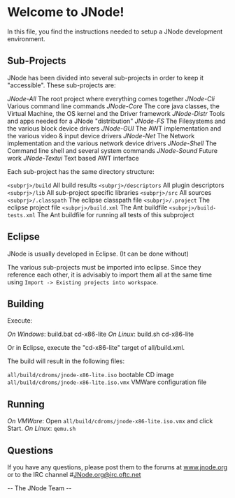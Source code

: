 # Welcome to JNode!

In this file, you find the instructions needed to setup a JNode development environment.

## Sub-Projects

JNode has been divided into several sub-projects in order to keep it "accessible". These sub-projects are:

*JNode-All*    The root project where everything comes together
*JNode-Cli*    Various command line commands
*JNode-Core*   The core java classes, the Virtual Machine, the OS kernel and the Driver framework
*JNode-Distr*  Tools and apps needed for a JNode "distribution"
*JNode-FS*     The Filesystems and the various block device drivers
*JNode-GUI*    The AWT implementation and the various video & input device drivers
*JNode-Net*    The Network implementation and the various network device drivers
*JNode-Shell*  The Command line shell and several system commands
*JNode-Sound*  Future work
*JNode-Textui* Text based AWT interface

Each sub-project has the same directory structure:

`<subprj>/build`       All build results 
`<subprj>/descriptors` All plugin descriptors
`<subprj>/lib`         All sub-project specific libraries
`<subprj>/src`         All sources 
`<subprj>/.classpath`  The eclipse classpath file
`<subprj>/.project`    The eclipse project file
`<subprj>/build.xml`   The Ant buildfile
`<subprj>/build-tests.xml` The Ant buildfile for running all tests of this subproject

## Eclipse

JNode is usually developed in Eclipse. (It can be done without)

The various sub-projects must be imported into eclipse. Since they reference each other, it is advisably to import them all at the same time
using `Import -> Existing projects into workspace`.

## Building

Execute:

*On Windows*:  build.bat cd-x86-lite
*On Linux*:    build.sh cd-x86-lite

Or in Eclipse, execute the "cd-x86-lite" target of all/build.xml.

The build will result in the following files:

`all/build/cdroms/jnode-x86-lite.iso`         bootable CD image
`all/build/cdroms/jnode-x86-lite.iso.vmx`     VMWare configuration file

## Running

*On VMWare*: Open `all/build/cdroms/jnode-x86-lite.iso.vmx` and click Start.
*On Linux*:  `qemu.sh`

## Questions

If you have any questions, please post them to the forums at www.jnode.org
or to the IRC channel #JNode.org@irc.oftc.net
 
 -- The JNode Team --
 
